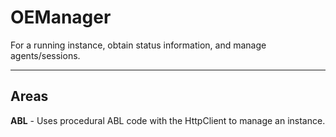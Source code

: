 # OEManager #

For a running instance, obtain status information, and manage agents/sessions.

----------

## Areas ##

**ABL** - Uses procedural ABL code with the HttpClient to manage an instance.

